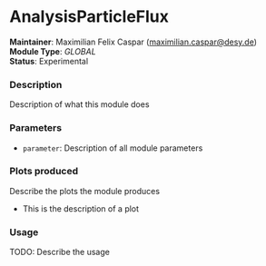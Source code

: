 # AnalysisParticleFlux   
**Maintainer**: Maximilian Felix Caspar (<maximilian.caspar@desy.de>)   
**Module Type**: *GLOBAL*   
**Status**: Experimental   

### Description   
Description of what this module does   

### Parameters   
* `parameter`: Description of all module parameters   

### Plots produced   
Describe the plots the module produces   
* This is the description of a plot   

### Usage   
TODO: Describe the usage   